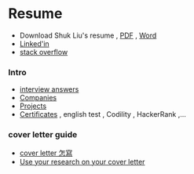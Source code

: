 # Resume

- Download Shuk Liu's resume , [PDF](https://github.com/BizShuk/bizshuk.github.io/raw/master/resume/export/Resume-ShukLiu.pdf) , [Word](https://github.com/BizShuk/bizshuk.github.io/raw/master/resume/export/Resume-ShukLiu.docx)
- [Linked'in](https://tw.linkedin.com/in/liu-shuk-593093a0)
- [stack overflow](http://stackoverflow.com/cv/initialshuk)

### Intro
- [interview answers](interview_answer.md)
- [Companies](company.md)
- [Projects](project.md)
- [Certificates](https://github.com/BizShuk/bizshuk.github.io/tree/master/resume/certificate) , english test , Codility , HackerRank ,...




### cover letter guide
- [cover letter 怎寫](http://www.essaycrafter.org/evon-writing/cover-letter_14/)
- [Use your research on your cover letter](https://www.wikijob.co.uk/content/application-advice/cvs/how-write-cover-letter)
